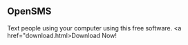 ## OpenSMS
Text people using your computer using this free software.
<a href="download.html>Download Now!</a>
